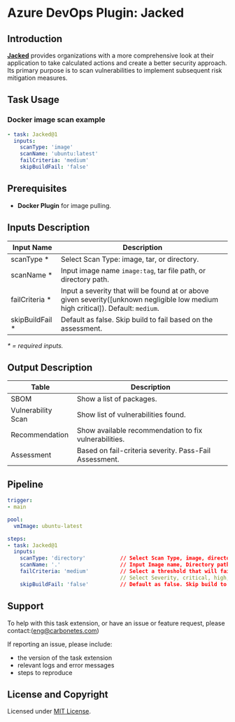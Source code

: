 # Azure DevOps Plugin: Jacked

## Introduction

**[Jacked](https://github.com/carbonetes/jacked)** provides organizations with a more comprehensive look at their application to take calculated actions and create a better security approach. Its primary purpose is to scan vulnerabilities to implement subsequent risk mitigation measures.

## Task Usage

### Docker image scan example

```yaml
- task: Jacked@1
  inputs:
    scanType: 'image'
    scanName: 'ubuntu:latest'
    failCriteria: 'medium'
    skipBuildFail: 'false'
```

## Prerequisites

- **Docker Plugin** for image pulling.

## Inputs Description

| Input Name                  | Description                                                  |
| --------------------------- | ------------------------------------------------------------ |
| scanType \*                 | Select Scan Type: image, tar, or directory. | 
| scanName \*                 | Input image name `image:tag`, tar file path, or directory path. |
| failCriteria \*             | Input a severity that will be found at or above given severity([unknown negligible low medium high critical]). Default: `medium`. |
| skipBuildFail \*            | Default as false. Skip build to fail based on the assessment. |

_\* = required inputs._


## Output Description

| Table                        | Description                                                                                   |
| ---------------------------- | -------------------------------------------------------------------------------------------- |
| SBOM                         | Show a list of packages. |
| Vulnerability Scan           | Show list of vulnerabilities found. |
| Recommendation               | Show available recommendation to fix vulnerabilities. |
| Assessment                   | Based on fail-criteria severity. Pass-Fail Assessment. |

## Pipeline

```yaml
trigger:
- main

pool:
  vmImage: ubuntu-latest

steps:
- task: Jacked@1
  inputs:
    scanType: 'directory'           // Select Scan Type, image, directory, tar, or sbom.
    scanName: '.'                   // Input Image name, Directory path, tar file path, or sbom file path.
    failCriteria: 'medium'          // Select a threshold that will fail the build when equal to or above the severity found in the results. 
                                    // Select Severity, critical, high, medium, low, negligible, unknown.
    skipBuildFail: 'false'          // Default as false. Skip build to fail based on the assessment.
```

## Support
To help with this task extension, or have an issue or feature request, please contact:(eng@carbonetes.com)

If reporting an issue, please include:

* the version of the task extension
* relevant logs and error messages
* steps to reproduce

## License and Copyright

Licensed under [MIT License](LICENSE).
